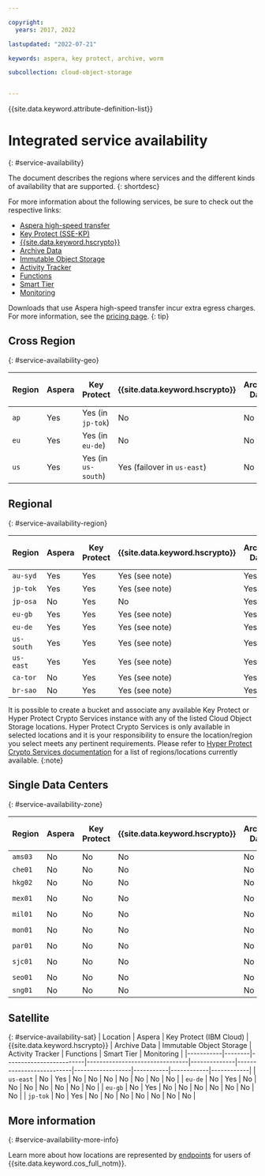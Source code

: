 ```yaml
---

copyright:
  years: 2017, 2022

lastupdated: "2022-07-21"

keywords: aspera, key protect, archive, worm

subcollection: cloud-object-storage


---
```


{{site.data.keyword.attribute-definition-list}}

# Integrated service availability
{: #service-availability}

The document describes the regions where services and the different kinds of availability that are supported.
{: shortdesc}

For more information about the following services, be sure to check out the respective links:

* [Aspera high-speed transfer](/docs/cloud-object-storage/basics?topic=cloud-object-storage-aspera)
* [Key Protect (SSE-KP)](/docs/cloud-object-storage?topic=cloud-object-storage-kp)
* [{{site.data.keyword.hscrypto}}](/docs/cloud-object-storage?topic=cloud-object-storage-hpcs)
* [Archive Data](/docs/cloud-object-storage/basics?topic=cloud-object-storage-archive)
* [Immutable Object Storage](/docs/cloud-object-storage/basics?topic=cloud-object-storage-immutable)
* [Activity Tracker](/docs/activity-tracker?topic=activity-tracker-getting-started)
* [Functions](/docs/cloud-object-storage?topic=cloud-object-storage-functions)
* [Smart Tier](/docs/cloud-object-storage?topic=cloud-object-storage-billing#smart-tier-pricing-details)
* [Monitoring](/docs/cloud-object-storage?topic=cloud-object-storage-mm-cos-integration)

Downloads that use Aspera high-speed transfer incur extra egress charges. For more information, see the [pricing page](https://www.ibm.com/cloud/object-storage).
{: tip}

## Cross Region
{: #service-availability-geo}

| Region | Aspera | Key Protect         | {{site.data.keyword.hscrypto}} | Archive Data | Immutable Object Storage | Activity Tracker | Functions | Smart Tier | Monitoring | Replication |  One Rate |
|--------|--------|---------------------|--------------------------------|--------------|--------------------------|------------------|-----------|------------|------------|-------------| -----------|
| `ap`   | Yes    | Yes (in `jp-tok`)   | No                             | No           | No                       | `ap-tok`         | No        | Yes        | `ap-tok`   | Yes         |  No        |
| `eu`   | Yes    | Yes (in `eu-de`)    | No                             | No           | No                       | `eu-de`          | No        | Yes        | `eu-de`    | Yes         |  No        |
| `us`   | Yes    | Yes (in `us-south`) | Yes (failover in `us-east`)    | No           | Yes                      | `us-south`       | No        | Yes        | `us-south` | Yes         |  No        |


## Regional
{: #service-availability-region}

| Region     | Aspera | Key Protect | {{site.data.keyword.hscrypto}} | Archive Data | Immutable Object Storage | Activity Tracker | Functions | Smart Tier | Monitoring | Replication | One Rate |
|------------|--------|-------------|--------------------------------|--------------|--------------------------|------------------|-----------|------------|------------|-------------| ------------|
| `au-syd`   | Yes    | Yes         | Yes (see note)                 | Yes          | Yes                      | `au-syd`         | Yes       | Yes        | `au-syd`   | Yes         | Yes         |
| `jp-tok`   | Yes    | Yes         | Yes (see note)                 | Yes          | Yes                      | `ap-tok`         | Yes       | Yes        | `ap-tok`   | Yes         | Yes         |
| `jp-osa`   | No     | Yes         | No                             | Yes          | Yes                      | `ap-osa`         | Yes       | Yes        | `ap-osa`   | Yes         | Yes         |
| `eu-gb`    | Yes    | Yes         | Yes (see note)                 | Yes          | Yes                      | `eu-gb`          | Yes       | Yes        | `eu-gb`    | Yes         | Yes         |
| `eu-de`    | Yes    | Yes         | Yes (see note)                 | Yes          | Yes                      | `eu-de`          | Yes       | Yes        | `eu-de`    | Yes         | Yes         |
| `us-south` | Yes    | Yes         | Yes (see note)                 | Yes          | Yes                      | `us-south`       | Yes       | Yes        | `us-south` | Yes         | Yes         |
| `us-east`  | Yes    | Yes         | Yes (see note)                 | Yes          | Yes                      | `us-east`        | Yes       | Yes        | `us-east`  | Yes         | Yes         |
| `ca-tor`   | No     | Yes         | Yes (see note)                 | Yes          | Yes                      | `ca-tor`         | Yes       | Yes        | `ca-tor`   | Yes         | Yes         |
| `br-sao`   | No     | Yes         | Yes (see note)                 | Yes          | Yes                      | `br-sao`         | Yes       | Yes        | `br-sao`   | Yes         | Yes         |

It is possible to create a bucket and associate any available Key Protect or Hyper Protect Crypto Services instance with any of the listed Cloud Object Storage locations. Hyper Protect Crypto Services is only available in selected locations and it is your responsibility to ensure the location/region you select meets any pertinent requirements. Please refer to [Hyper Protect Crypto Services documentation](/docs/hs-crypto?topic=hs-crypto-regions) for a list of regions/locations currently available. 
{:note}

## Single Data Centers
{: #service-availability-zone}

| Region  | Aspera | Key Protect | {{site.data.keyword.hscrypto}} | Archive Data | Immutable Object Storage | Activity Tracker | Functions | Smart Tier | Monitoring | Replication | One Rate |
|---------|--------|-------------|--------------------------------|--------------|--------------------------|------------------|-----------|------------|------------|-------------| -----------|
| `ams03` | No     | No          | No                             | No           | No                       | `eu-de`          | No        | Yes        | `eu-de`    | Yes         | Yes        |
| `che01` | No     | No          | No                             | No           | No                       | `ap-tok`         | No        | Yes        | `ap-tok`   | Yes         | Yes        |
| `hkg02` | No     | No          | No                             | No           | No                       | `ap-tok`         | No        | Yes        | `ap-tok`   | No          | Yes        |
| `mex01` | No     | No          | No                             | No           | No                       | `us-south`       | No        | Yes        | `us-south` | No          | Yes        |
| `mil01` | No     | No          | No                             | No           | No                       | `eu-de`          | No        | Yes        | `eu-de`    | Yes         | Yes        |
| `mon01` | No     | No          | No                             | No           | No                       | `us-south`       | No        | Yes        | `us-south` | Yes         | Yes        |
| `par01` | No     | No          | No                             | No           | No                       | `eu-de`          | No        | Yes        | `eu-de`    | Yes         | Yes        |
| `sjc01` | No     | No          | No                             | No           | No                       | `us-south`       | No        | Yes        | `us-south` | Yes         | Yes        |
| `seo01` | No     | No          | No                             | No           | No                       | `ap-tok`         | No        | Yes        | `ap-tok`   | No          | Yes        |
| `sng01` | No     | No          | No                             | No           | No                       | `ap-tok`         | No        | Yes        | `ap-tok`   | Yes         | Yes        |

## Satellite 
{: #service-availability-sat}
| Location  | Aspera | Key Protect (IBM Cloud) | {{site.data.keyword.hscrypto}} | Archive Data | Immutable Object Storage | Activity Tracker | Functions | Smart Tier | Monitoring |
|-----------|--------|-------------------------|--------------------------------|--------------|--------------------------|------------------|-----------|------------|------------|
| `us-east` | No     | Yes                     | No                             | No           | No                       | No               | No        | No         | No         |
| `eu-de`   | No     | Yes                     | No                             | No           | No                       | No               | No        | No         | No         |
| `eu-gb`   | No     | Yes                     | No                             | No           | No                       | No               | No        | No         | No         |
| `jp-tok`  | No     | Yes                     | No                             | No           | No                       | No               | No        | No         | No         |

## More information
{: #service-availability-more-info}

Learn more about how locations are represented by [endpoints](/docs/services/cloud-object-storage?topic=cloud-object-storage-endpoints) for users of {{site.data.keyword.cos_full_notm}}.